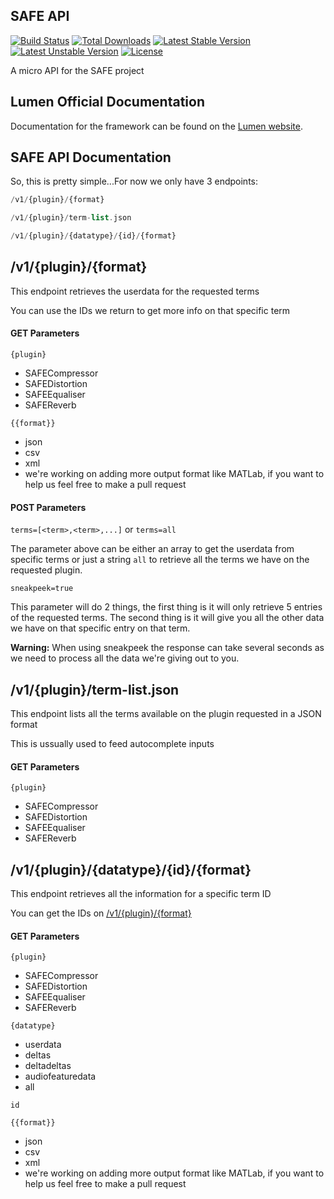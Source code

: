 ## SAFE API

[![Build Status](https://travis-ci.org/laravel/lumen-framework.svg)](https://travis-ci.org/laravel/lumen-framework)
[![Total Downloads](https://poser.pugx.org/laravel/lumen-framework/d/total.svg)](https://packagist.org/packages/laravel/lumen-framework)
[![Latest Stable Version](https://poser.pugx.org/laravel/lumen-framework/v/stable.svg)](https://packagist.org/packages/laravel/lumen-framework)
[![Latest Unstable Version](https://poser.pugx.org/laravel/lumen-framework/v/unstable.svg)](https://packagist.org/packages/laravel/lumen-framework)
[![License](https://poser.pugx.org/laravel/lumen-framework/license.svg)](https://packagist.org/packages/laravel/lumen-framework)

A micro API for the SAFE project

## Lumen Official Documentation

Documentation for the framework can be found on the [Lumen website](http://lumen.laravel.com/docs).

## SAFE API Documentation

So, this is pretty simple...For now we only have 3 endpoints:

```php
/v1/{plugin}/{format}

/v1/{plugin}/term-list.json

/v1/{plugin}/{datatype}/{id}/{format}
```

## /v1/{plugin}/{format}
This endpoint retrieves the userdata for the requested terms

You can use the IDs we return to get more info on that specific term
#### GET Parameters
`{plugin}`
+ SAFECompressor
+ SAFEDistortion
+ SAFEEqualiser
+ SAFEReverb

`{{format}}`
+ json
+ csv
+ xml
+ we're working on adding more output format like MATLab, if you want to help us feel free to make a pull request

#### POST Parameters
`terms=[<term>,<term>,...]` or `terms=all`

The parameter above can be either an array to get the userdata from specific terms or just a string `all` to retrieve all the terms we have on the requested plugin.

`sneakpeek=true`

This parameter will do 2 things, the first thing is it will only retrieve 5 entries of the requested terms. The second thing is it will give you all the other data we have on that specific entry on that term.

**Warning:** When using sneakpeek the response can take several seconds as we need to process all the data we're giving out to you.

## /v1/{plugin}/term-list.json
This endpoint lists all the terms available on the plugin requested in a JSON format

This is ussually used to feed autocomplete inputs 
#### GET Parameters
`{plugin}`
+ SAFECompressor
+ SAFEDistortion
+ SAFEEqualiser
+ SAFEReverb

## /v1/{plugin}/{datatype}/{id}/{format}
This endpoint retrieves all the information for a specific term ID 

You can get the IDs on [/v1/{plugin}/{format}](#v1pluginformat)

#### GET Parameters
`{plugin}`
+ SAFECompressor
+ SAFEDistortion
+ SAFEEqualiser
+ SAFEReverb

`{datatype}`
+ userdata
+ deltas
+ deltadeltas
+ audiofeaturedata
+ all

`id`

`{{format}}`
+ json
+ csv
+ xml
+ we're working on adding more output format like MATLab, if you want to help us feel free to make a pull request



